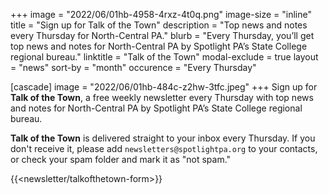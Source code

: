 +++
image = "2022/06/01hb-4958-4rxz-4t0q.png"
image-size = "inline"
title = "Sign up for Talk of the Town"
description = "Top news and notes every Thursday for North-Central PA."
blurb = "Every Thursday, you’ll get top news and notes for North-Central PA by Spotlight PA’s State College regional bureau."
linktitle = "Talk of the Town"
modal-exclude = true
layout = "news"
sort-by = "month"
occurence = "Every Thursday"

[cascade]
image = "2022/06/01hb-484c-z2hw-3tfc.jpeg"
+++
Sign up for **Talk of the Town**, a free weekly newsletter every Thursday with top news and notes for North-Central PA by Spotlight PA’s State College regional bureau.

**Talk of the Town** is delivered straight to your inbox every Thursday. If you don't receive it, please add `newsletters@spotlightpa.org` to your contacts, or check your spam folder and mark it as "not spam."

{{<newsletter/talkofthetown-form>}}

